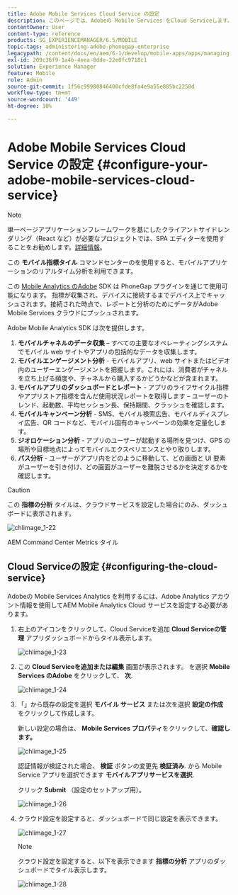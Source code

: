 ```yaml
---
title: Adobe Mobile Services Cloud Service の設定
description: このページでは、Adobeの Mobile Services をCloud Serviceします。
contentOwner: User
content-type: reference
products: SG_EXPERIENCEMANAGER/6.5/MOBILE
topic-tags: administering-adobe-phonegap-enterprise
legacypath: /content/docs/en/aem/6-1/develop/mobile-apps/apps/managing-aem-mobile-apps/configure-your-adobe-phonegap-build-cloud-service1
exl-id: 209c36f9-1a4b-4eea-8dde-22e0fc9718c1
solution: Experience Manager
feature: Mobile
role: Admin
source-git-commit: 1f56c99980846400cfde8fa4e9a55e885bc2258d
workflow-type: tm+mt
source-wordcount: '449'
ht-degree: 10%

---
```


# Adobe Mobile Services Cloud Service の設定 {#configure-your-adobe-mobile-services-cloud-service}

>[!NOTE]
>
>単一ページアプリケーションフレームワークを基にしたクライアントサイドレンダリング（React など）が必要なプロジェクトでは、SPA エディターを使用することをお勧めします。[詳細情報](/help/sites-developing/spa-overview.md)。

この **モバイル指標タイル** コマンドセンターのを使用すると、モバイルアプリケーションのリアルタイム分析を利用できます。

この [Mobile Analytics のAdobe](https://www.adobe.com/ca/solutions/digital-analytics/mobile-web-apps-analytics.html) SDK は PhoneGap プラグインを通じて使用可能になります。 指標が収集され、デバイスに接続するまでデバイス上でキャッシュされます。接続された時点で、レポートと分析のためにデータがAdobe Mobile Services クラウドにプッシュされます。

Adobe Mobile Analytics SDK は次を提供します。

1. **モバイルチャネルのデータ収集**  – すべての主要なオペレーティングシステムでモバイル web サイトやアプリの包括的なデータを収集します。
1. **モバイルエンゲージメント分析** - モバイルアプリ、web サイトまたはビデオ内のユーザーエンゲージメントを把握します。これには、消費者がチャネルを立ち上げる頻度や、チャネルから購入するかどうかなどが含まれます。
1. **モバイルアプリのダッシュボードとレポート** - アプリのライフサイクル指標やアプリストア指標を含んだ使用状況レポートを取得します – ユーザーのトレンド、起動数、平均セッション長、保持期間、クラッシュを確認します。
1. **モバイルキャンペーン分析** - SMS、モバイル検索広告、モバイルディスプレイ広告、QR コードなど、モバイル固有のキャンペーンの効果を定量化します。
1. **ジオロケーション分析** - アプリのユーザーが起動する場所を見つけ、GPS の場所や目標地点によってモバイルエクスペリエンスとやり取りします。
1. **パス分析** - ユーザーがアプリ内をどのように移動して、どの画面と UI 要素がユーザーを引き付け、どの画面がユーザーを離脱させるかを決定するかを確認します。

>[!CAUTION]
>
>この **指標の分析** タイルは、クラウドサービスを設定した場合にのみ、ダッシュボードに表示されます。

![chlimage_1-22](assets/chlimage_1-22.png)

AEM Command Center Metrics タイル

## Cloud Serviceの設定 {#configuring-the-cloud-service}

Adobeの Mobile Services Analytics を利用するには、Adobe Analytics アカウント情報を使用してAEM Mobile Analytics Cloud サービスを設定する必要があります。

1. 右上のアイコンをクリックして、Cloud Serviceを追加 **Cloud Serviceの管理** アプリダッシュボードからタイル表示します。

   ![chlimage_1-23](assets/chlimage_1-23.png)

1. この **Cloud Serviceを追加または編集** 画面が表示されます。 を選択 **Mobile Services のAdobe** をクリックして、 **次**.

   ![chlimage_1-24](assets/chlimage_1-24.png)

1. 「」から既存の設定を選択 **モバイル サービス** または次を選択 **設定の作成** をクリックして作成します。

   新しい設定の場合は、 **Mobile Services プロパティ**&#x200B;をクリックして、**確認します。**

   ![chlimage_1-25](assets/chlimage_1-25.png)

   認証情報が検証された場合、 **検証** ボタンの変更先 **検証済み**. から Mobile Service アプリを選択できます **モバイルアプリサービスを選択**.

   クリック **Submit** （設定のセットアップ用）。

   ![chlimage_1-26](assets/chlimage_1-26.png)

1. クラウド設定を設定すると、ダッシュボードで同じ設定を表示できます。

   ![chlimage_1-27](assets/chlimage_1-27.png)

   >[!NOTE]
   >
   >クラウド設定を設定すると、以下を表示できます **指標の分析** アプリのダッシュボードでタイル表示します。

   ![chlimage_1-28](assets/chlimage_1-28.png)
